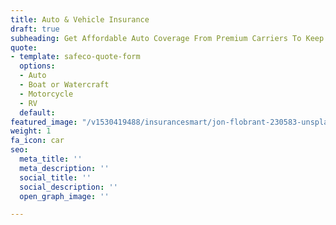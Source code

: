 ```yaml
---
title: Auto & Vehicle Insurance
draft: true
subheading: Get Affordable Auto Coverage From Premium Carriers To Keep You Well Protected
quote:
- template: safeco-quote-form
  options:
  - Auto
  - Boat or Watercraft
  - Motorcycle
  - RV
  default: 
featured_image: "/v1530419488/insurancesmart/jon-flobrant-230583-unsplash-1.jpg"
weight: 1
fa_icon: car
seo:
  meta_title: ''
  meta_description: ''
  social_title: ''
  social_description: ''
  open_graph_image: ''

---
```

